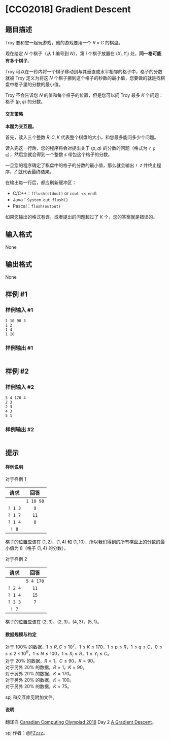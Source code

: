 # [CCO2018] Gradient Descent

## 题目描述

Troy 要和您一起玩游戏，他的游戏要用一个 $R \times C$ 的棋盘。

现在给定 $N$ 个棋子（从 $1$ 编号到 $N$），第 $i$ 个棋子放置在 $(X_i,Y_i)$ 处，**同一格可能有多个棋子**。

Troy 可以在一秒内将一个棋子移动到与其垂直或水平相邻的格子中，格子的分数就被 Troy 定义为将这 $N$ 个棋子挪到这个格子的秒数的最小值，您要做的就是找棋盘中格子里的分数的最小值。

Troy 不会告诉您 $N$ 的值和每个棋子的位置，但是您可以问 Troy 最多 $K$ 个问题：格子 $(p,q)$ 的分数。

#### 交互策略

**本题为交互题。**

首先，读入三个整数 $R,C,K$ 代表整个棋盘的大小，和您最多能问多少个问题。

读入完这一行后，您的程序将会对提出关于 $(p,q)$ 的分数的问题（格式为 `? p q`），然后您就会得到一个整数 $s$ 带包这个格子的分数。

一旦您的程序确定了棋盘中的格子的分数的最小值，那么就会输出 `! Z` 并终止程序，$Z$ 就代表最终结果。

在输出每一行后，都应刷新缓冲区：

- C/C++：`fflush(stdout)` or `cout << endl `
- Java：`System.out.flush() `
- Pascal：`flush(output)`

如果您输出的格式有误，或者提出的问题超过了 $K$ 个，您的答案就是错误的。

## 输入格式

None

## 输出格式

None

## 样例 #1

### 样例输入 #1
```
1 10 90 3
1 2
1 4
1 10
```

### 样例输出 #1

```

```

## 样例 #2

### 样例输入 #2
```
5 4 170 4
2 3
2 3
4 3
5 1
```

### 样例输出 #2

```

```

## 提示

#### 样例说明

对于样例 $1$

|请求|回答|
|:-:|:-:|
||`1 10 90`|
|`? 1 3`|`9`|
|`? 1 7`|`11`|
|`? 1 4`|`8`|
|`! 8`||

棋子的位置应该在 $(1,2)$，$(1,4)$ 和 $(1,10)$，所以我们得到的所有棋盘上的分数的最小值为 $8$（格子 $(1,4)$ 的分数）。

对于样例 $2$

|请求|回答|
|:-:|:-:|
||`5 4 170`|
|`? 2 4`|`11`|
|`? 1 4`|`15`|
|`? 3 3`|`7`|
|`! 7`||

棋子的位置应该在 $(2,3)$，$(2,3)$，$(4,3)$，$(5,1)$。

#### 数据规模与约定

对于 $100\%$ 的数据，$1 \le R,C \le 10^7$，$1 \le K \le 170$，$1 \le p\le R$，$1 \le q \le C$，$0 \le s \le 2 \times 10^9$，$1 \le N \le 100$，$1 \le X_i \le R$，$1 \le Y_i \le C$。           
对于 $20\%$ 的数据，$R=1$，$C \le 90$，$K=90$。     
对于另外 $20\%$ 的数据，$R=1$，$K=90$。        
对于另外 $20\%$ 的数据，$K = 170$。       
对于另外 $20\%$ 的数据，$K = 100$。          
对于另外 $20\%$ 的数据，$K=75$。

spj 和交互库见附加文件。

#### 说明

翻译自 [Canadian Computing Olympiad 2018](https://cemc.math.uwaterloo.ca/contests/computing/2018/) Day 2 [A Gradient Descent](https://cemc.math.uwaterloo.ca/contests/computing/2018/stage%202/day2.pdf)。

spj 作者：@[FZzzz](https://www.luogu.com.cn/user/174045)。
